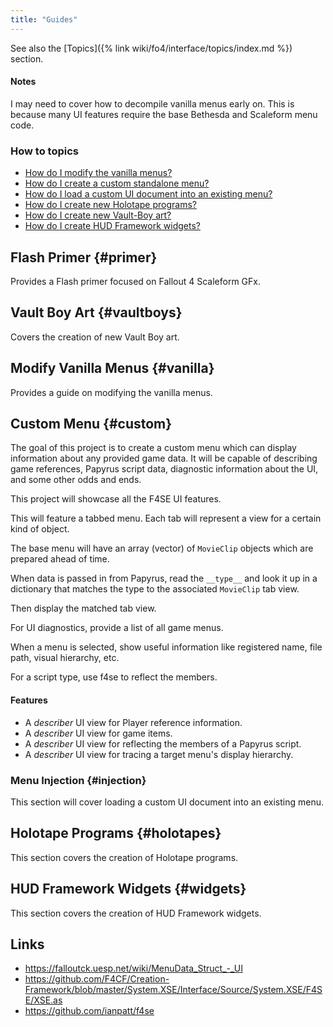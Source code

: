```yaml
---
title: "Guides"
---
```


See also the [Topics]({% link wiki/fo4/interface/topics/index.md %}) section.


#### Notes
I may need to cover how to decompile vanilla menus early on.
This is because many UI features require the base Bethesda and Scaleform menu code.


### How to topics
- [How do I modify the vanilla menus?](#vanilla)
- [How do I create a custom standalone menu?](#custom)
- [How do I load a custom UI document into an existing menu?](#injection)
- [How do I create new Holotape programs?](#holotapes)
- [How do I create new Vault-Boy art?](#vaultboys)
- [How do I create HUD Framework widgets?](#widgets)


## Flash Primer {#primer}
Provides a Flash primer focused on Fallout 4 Scaleform GFx.


## Vault Boy Art {#vaultboys}
Covers the creation of new Vault Boy art.


## Modify Vanilla Menus {#vanilla}
Provides a guide on modifying the vanilla menus.


## Custom Menu {#custom}
The goal of this project is to create a custom menu which can display information about any provided game data.
It will be capable of describing game references, Papyrus script data, diagnostic information about the UI, and some other odds and ends.

This project will showcase all the F4SE UI features.

This will feature a tabbed menu.
Each tab will represent a view for a certain kind of object.

The base menu will have an array (vector) of `MovieClip` objects which are prepared ahead of time.

When data is passed in from Papyrus, read the `__type__` and look it up in a dictionary that matches the type to the associated `MovieClip` tab view.

Then display the matched tab view.

For UI diagnostics, provide a list of all game menus.

When a menu is selected, show useful information like registered name, file path, visual hierarchy, etc.

For a script type, use f4se to reflect the members.


#### Features
- A *describer* UI view for Player reference information.
- A *describer* UI view for game items.
- A *describer* UI view for reflecting the members of a Papyrus script.
- A *describer* UI view for tracing a target menu's display hierarchy.


### Menu Injection {#injection}
This section will cover loading a custom UI document into an existing menu.


## Holotape Programs {#holotapes}
This section covers the creation of Holotape programs.


## HUD Framework Widgets {#widgets}
This section covers the creation of HUD Framework widgets.


## Links
- https://falloutck.uesp.net/wiki/MenuData_Struct_-_UI
- https://github.com/F4CF/Creation-Framework/blob/master/System.XSE/Interface/Source/System.XSE/F4SE/XSE.as
- https://github.com/ianpatt/f4se
